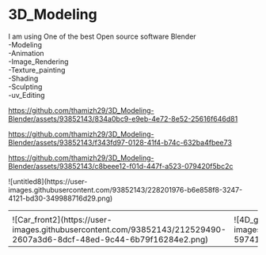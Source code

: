 # 3D_Modeling
I am using One of the best Open source software Blender<br>
-Modeling<br>
-Animation<br>
-Image_Rendering<br>
-Texture_painting<br>
-Shading<br>
-Sculpting<br>
-uv_Editing<br>

https://github.com/thamizh29/3D_Modeling-Blender/assets/93852143/834a0bc9-e9eb-4e72-8e52-25616f646d81

https://github.com/thamizh29/3D_Modeling-Blender/assets/93852143/f343fd97-0128-41f4-b74c-632ba4fbee73

https://github.com/thamizh29/3D_Modeling-Blender/assets/93852143/c8beee12-f01d-447f-a523-079420f5bc2c
<table>
<tr>
<td></td>![untitled8](https://user-images.githubusercontent.com/93852143/228201976-b6e858f8-3247-4121-bd30-349988716d29.png)</tr>

<td>![Car_front2](https://user-images.githubusercontent.com/93852143/212529490-2607a3d6-8dcf-48ed-9c44-6b79f16284e2.png)</td>

<td>![4D_girl](https://user-images.githubusercontent.com/93852143/212532681-597415ee-d3a3-430a-a6d8-a41e338c02e7.png)</td>
</tr>
</table>

